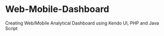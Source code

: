 # Web-Mobile-Dashboard
Creating Web/Mobile Analytical Dashboard using Kendo UI, PHP and Java Script
